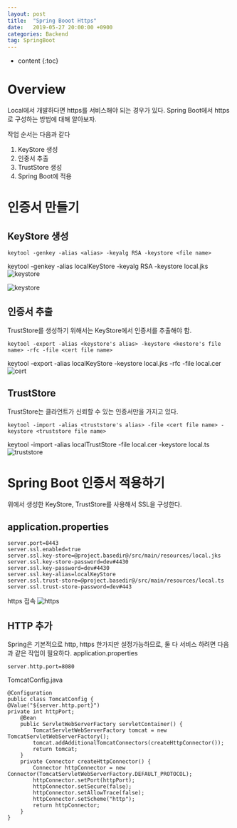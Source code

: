 ```yaml
---
layout: post
title:  "Spring Booot Https"
date:   2019-05-27 20:00:00 +0900
categories: Backend
tag: SpringBoot
---
```


* content
{:toc}


# Overview
Local에서 개발하다면 https를 서비스해야 되는 경우가 있다. Spring Boot에서 https로 구성하는 방법에 대해 알아보자.

작업 순서는 다음과 같다
1. KeyStore 생성
1. 인중서 추출
1. TrustStore 생성
1. Spring Boot에 적용

# 인증서 만들기
## KeyStore 생성
```
keytool -genkey -alias <alias> -keyalg RSA -keystore <file name>
```
keytool -genkey -alias localKeyStore -keyalg RSA -keystore local.jks
![keystore]({{site.url}}/assets/images/2019-05/spring-boot-https-01.png) 

![keystore]({{site.url}}/assets/images/2019-05/spring-boot-https-02.png)  

## 인증서 추출
TrustStore를 생성하기 위해서는 KeyStore에서 인증서를 추출해야 함.
```
keytool -export -alias <keystore's alias> -keystore <kestore's file name> -rfc -file <cert file name>
```
keytool -export -alias localKeyStore -keystore local.jks -rfc -file local.cer
![cert]({{site.url}}/assets/images/2019-05/spring-boot-https-03.png)  

## TrustStore
TrustStore는 클라언트가 신뢰할 수 있는 인증서만을 가지고 있다.  
```
keytool -import -alias <truststore's alias> -file <cert file name> - keystore <truststore file name>
```
keytool -import -alias localTrustStore -file local.cer -keystore local.ts
![truststore]({{site.url}}/assets/images/2019-05/spring-boot-https-04.png)  

# Spring Boot 인증서 적용하기
위에서 생성한 KeyStore, TrustStore를 사용해서 SSL을 구성한다.
## application.properties
```
server.port=8443
server.ssl.enabled=true
server.ssl.key-store=@project.basedir@/src/main/resources/local.jks
server.ssl.key-store-password=dev#4430
server.ssl.key-password=dev#4430
server.ssl.key-alias=localKeyStore
server.ssl.trust-store=@project.basedir@/src/main/resources/local.ts
server.ssl.trust-store-password=dev#443
```
https 접속
![https]({{site.url}}/assets/images/2019-05/spring-boot-https-05.png)  

## HTTP 추가
Spring은 기본적으로 http, https 한가지만 설정가능하므로, 둘 다 서비스 하려면 다음과 같은 작업이 필요하다.
application.properties
```
server.http.port=8080
```

TomcatConfig.java
```
@Configuration
public class TomcatConfig {
@Value("${server.http.port}")
private int httpPort;
    @Bean
    public ServletWebServerFactory servletContainer() {
        TomcatServletWebServerFactory tomcat = new TomcatServletWebServerFactory();
        tomcat.addAdditionalTomcatConnectors(createHttpConnector());
        return tomcat;
    }
    private Connector createHttpConnector() {
        Connector httpConnector = new Connector(TomcatServletWebServerFactory.DEFAULT_PROTOCOL);
        httpConnector.setPort(httpPort);
        httpConnector.setSecure(false);
        httpConnector.setAllowTrace(false);
        httpConnector.setScheme("http");
        return httpConnector;
    }
}
```


